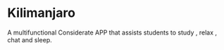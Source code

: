 # Kilimanjaro
A  multifunctional Considerate APP that assists students to study , relax , chat and sleep.
